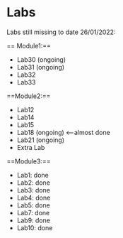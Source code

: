 # Labs

Labs still missing to date 26/01/2022:

== Module1:==
- Lab30 (ongoing)
- Lab31 (ongoing)
- Lab32
- Lab33

==Module2:==

- Lab12
- Lab14
- Lab15
- Lab18 (ongoing) <--almost done
- Lab21 (ongoing)
- Extra Lab

==Module3:==

- Lab1: done
- Lab2: done
- Lab3: done
- Lab4: done
- Lab5: done
- Lab7: done
- Lab9: done 
- Lab10: done 
